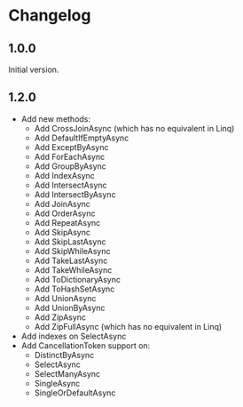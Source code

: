 # Changelog

## 1.0.0

Initial version.

## 1.2.0

 - Add new methods:
	 - Add CrossJoinAsync (which has no equivalent in Linq)
	 - Add DefaultIfEmptyAsync
	 - Add ExceptByAsync
	 - Add ForEachAsync
	 - Add GroupByAsync
	 - Add IndexAsync
	 - Add IntersectAsync
	 - Add IntersectByAsync
	 - Add JoinAsync
	 - Add OrderAsync
	 - Add RepeatAsync
	 - Add SkipAsync
	 - Add SkipLastAsync
	 - Add SkipWhileAsync
	 - Add TakeLastAsync
	 - Add TakeWhileAsync
	 - Add ToDictionaryAsync
	 - Add ToHashSetAsync
	 - Add UnionAsync
	 - Add UnionByAsync
	 - Add ZipAsync
	 - Add ZipFullAsync (which has no equivalent in Linq)
 - Add indexes on SelectAsync
 - Add CancellationToken support on:
	 - DistinctByAsync
	 - SelectAsync
	 - SelectManyAsync
	 - SingleAsync
	 - SingleOrDefaultAsync

